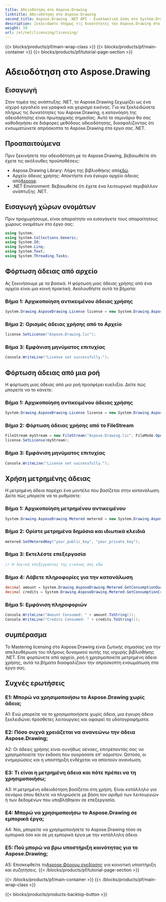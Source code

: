 ```yaml
---
title: Αδειοδότηση στο Aspose.Drawing
linktitle: Αδειοδότηση στο Aspose.Drawing
second_title: Aspose.Drawing .NET API - Εναλλακτική λύση στο System.Drawing.Common
description: Ξεκλειδώστε πλήρως τις δυνατότητες του Aspose.Drawing στο .NET. Κύρια άδεια χρήσης για απρόσκοπτη ενσωμάτωση. Κάντε λήψη τώρα και αναβαθμίστε τα γραφικά και τη χειραγώγηση της εικόνας σας.
weight: 10
url: /el/net/licensing/licensing/
---
```


{{< blocks/products/pf/main-wrap-class >}}
{{< blocks/products/pf/main-container >}}
{{< blocks/products/pf/tutorial-page-section >}}

# Αδειοδότηση στο Aspose.Drawing

## Εισαγωγή

Στον τομέα της ανάπτυξης .NET, το Aspose.Drawing ξεχωρίζει ως ένα ισχυρό εργαλείο για γραφικά και χειρισμό εικόνας. Για να ξεκλειδώσετε πλήρως τις δυνατότητες του Aspose.Drawing, η κατανόηση της αδειοδότησης είναι πρωταρχικής σημασίας. Αυτό το σεμινάριο θα σας καθοδηγήσει σε διάφορες μεθόδους αδειοδότησης, διασφαλίζοντας ότι ενσωματώνετε απρόσκοπτα το Aspose.Drawing στα έργα σας .NET.

## Προαπαιτούμενα

Πριν ξεκινήσετε την αδειοδότηση με το Aspose.Drawing, βεβαιωθείτε ότι έχετε τις ακόλουθες προϋποθέσεις:

-  Aspose.Drawing Library: Λήψη της βιβλιοθήκης από[εδώ](https://releases.aspose.com/drawing/net/).
-  Αρχείο άδειας χρήσης: Αποκτήστε ένα έγκυρο αρχείο άδειας από[Aspose](https://purchase.aspose.com/buy).
- .NET Environment: Βεβαιωθείτε ότι έχετε ένα λειτουργικό περιβάλλον ανάπτυξης .NET.

## Εισαγωγή χώρων ονομάτων

Πριν προχωρήσουμε, είναι απαραίτητο να εισαγάγετε τους απαραίτητους χώρους ονομάτων στο έργο σας:

```csharp
using System;
using System.Collections.Generic;
using System.IO;
using System.Linq;
using System.Text;
using System.Threading.Tasks;
```

## Φόρτωση άδειας από αρχείο

Ας ξεκινήσουμε με τα βασικά. Η φόρτωση μιας άδειας χρήσης από ένα αρχείο είναι μια κοινή πρακτική. Ακολουθήστε αυτά τα βήματα:

### Βήμα 1: Αρχικοποίηση αντικειμένου άδειας χρήσης

```csharp
System.Drawing.AsposeDrawing.License license = new System.Drawing.AsposeDrawing.License();
```

### Βήμα 2: Ορισμός άδειας χρήσης από το Αρχείο

```csharp
license.SetLicense("Aspose.Drawing.lic");
```

### Βήμα 3: Εμφάνιση μηνύματος επιτυχίας

```csharp
Console.WriteLine("License set successfully.");
```

## Φόρτωση άδειας από μια ροή

Η φόρτωση μιας άδειας από μια ροή προσφέρει ευελιξία. Δείτε πώς μπορείτε να το κάνετε:

### Βήμα 1: Αρχικοποίηση αντικειμένου άδειας χρήσης

```csharp
System.Drawing.AsposeDrawing.License license = new System.Drawing.AsposeDrawing.License();
```

### Βήμα 2: Φόρτωση άδειας χρήσης από το FileStream

```csharp
FileStream myStream = new FileStream("Aspose.Drawing.lic", FileMode.Open);
license.SetLicense(myStream);
```

### Βήμα 3: Εμφάνιση μηνύματος επιτυχίας

```csharp
Console.WriteLine("License set successfully.");
```

## Χρήση μετρημένης άδειας

Η μετρημένη άδεια παρέχει ένα μοντέλο που βασίζεται στην κατανάλωση. Δείτε πώς μπορείτε να το ρυθμίσετε:

### Βήμα 1: Αρχικοποίηση μετρημένου αντικειμένου

```csharp
System.Drawing.AsposeDrawing.Metered metered = new System.Drawing.AsposeDrawing.Metered();
```

### Βήμα 2: Ορίστε μετρημένα δημόσια και ιδιωτικά κλειδιά

```csharp
metered.SetMeteredKey("your_public_key", "your_private_key");
```

### Βήμα 3: Εκτελέστε επεξεργασία

```csharp
// Η λογική επεξεργασίας της εικόνας σας εδώ
```

### Βήμα 4: Λάβετε πληροφορίες για την κατανάλωση

```csharp
decimal amount = System.Drawing.AsposeDrawing.Metered.GetConsumptionQuantity();
decimal credits = System.Drawing.AsposeDrawing.Metered.GetConsumptionCredit();
```

### Βήμα 5: Εμφάνιση πληροφοριών

```csharp
Console.WriteLine("Amount Consumed: " + amount.ToString());
Console.WriteLine("Credits Consumed: " + credits.ToString());
```

## συμπέρασμα

Το Mastering licensing στο Aspose.Drawing είναι ζωτικής σημασίας για την απελευθέρωση του πλήρους δυναμικού αυτής της ισχυρής βιβλιοθήκης .NET. Είτε φορτώνετε από αρχείο, ροή ή χρησιμοποιείτε μετρημένη άδεια χρήσης, αυτά τα βήματα διασφαλίζουν την απρόσκοπτη ενσωμάτωση στα έργα σας.

## Συχνές ερωτήσεις

### Ε1: Μπορώ να χρησιμοποιήσω το Aspose.Drawing χωρίς άδεια;

A1: Ενώ μπορείτε να το χρησιμοποιήσετε χωρίς άδεια, μια έγκυρη άδεια ξεκλειδώνει πρόσθετες λειτουργίες και αφαιρεί τα υδατογραφήματα.

### Ε2: Πόσο συχνά χρειάζεται να ανανεώνω την άδεια Aspose.Drawing;

A2: Οι άδειες χρήσης είναι συνήθως αέναες, επιτρέποντάς σας να χρησιμοποιείτε την έκδοση που αγοράσατε επ' αόριστον. Ωστόσο, οι ενημερώσεις και η υποστήριξη ενδέχεται να απαιτούν ανανέωση.

### Ε3: Τι είναι η μετρημένη άδεια και πότε πρέπει να τη χρησιμοποιήσω;

A3: Η μετρημένη αδειοδότηση βασίζεται στη χρήση. Είναι κατάλληλο για σενάρια όπου θέλετε να πληρώσετε με βάση τον αριθμό των λειτουργιών ή των δεδομένων που υποβλήθηκαν σε επεξεργασία.

### Ε4: Μπορώ να χρησιμοποιήσω το Aspose.Drawing σε εμπορικά έργα;

A4: Ναι, μπορείτε να χρησιμοποιήσετε το Aspose.Drawing τόσο σε εμπορικά όσο και σε μη εμπορικά έργα με την κατάλληλη άδεια.

### Ε5: Πού μπορώ να βρω υποστήριξη κοινότητας για το Aspose.Drawing;

 A5: Επισκεφθείτε το[Aspose.Φόρουμ σχεδίασης](https://forum.aspose.com/c/diagram/17) για κοινοτική υποστήριξη και συζητήσεις.
{{< /blocks/products/pf/tutorial-page-section >}}

{{< /blocks/products/pf/main-container >}}
{{< /blocks/products/pf/main-wrap-class >}}

{{< blocks/products/products-backtop-button >}}
